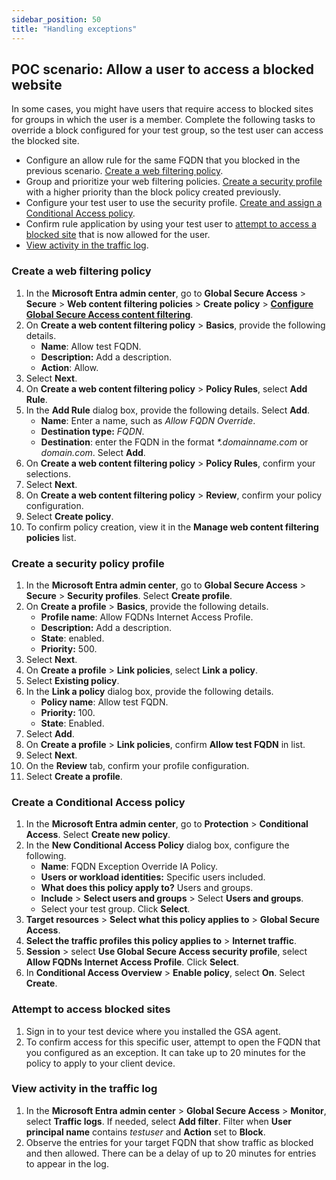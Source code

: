 ```yaml
---
sidebar_position: 50
title: "Handling exceptions"
---
```


## POC scenario: Allow a user to access a blocked website

In some cases, you might have users that require access to blocked sites for groups in which the user is a member. Complete the following tasks to override a block configured for your test group, so the test user can access the blocked site.

- Configure an allow rule for the same FQDN that you blocked in the previous scenario. [Create a web filtering policy](#create-a-web-filtering-policy).
- Group and prioritize your web filtering policies. [Create a security profile](#create-a-security-policy-profile) with a higher priority than the block policy created previously.
- Configure your test user to use the security profile. [Create and assign a Conditional Access policy](#create-a-conditional-access-policy).
- Confirm rule application by using your test user to [attempt to access a blocked site](#attempt-to-access-blocked-sites) that is now allowed for the user.
- [View activity in the traffic log](#view-activity-in-the-traffic-log).

### Create a web filtering policy

1. In the **Microsoft Entra admin center**, go to **Global Secure Access** \> **Secure** \> **Web content filtering policies** \> **Create policy** \> **[Configure Global Secure Access content filtering](https://learn.microsoft.com/entra/global-secure-access/how-to-configure-web-content-filtering.md)**.
2. On **Create a web content filtering policy** \> **Basics**, provide the following details.
   * **Name**: Allow test FQDN.
   * **Description:** Add a description.
   * **Action**: Allow.
3. Select **Next**.
4. On **Create a web content filtering policy** \> **Policy Rules**, select **Add Rule**.
5. In the **Add Rule** dialog box, provide the following details. Select **Add**.
   * **Name**: Enter a name, such as *Allow FQDN Override*.
   * **Destination type:** *FQDN*.
   * **Destination**: enter the FQDN in the format *\*.domainname.com* or *domain.com*. Select **Add**.
6. On **Create a web content filtering policy** \> **Policy Rules**, confirm your selections.
7. Select **Next**.
8. On **Create a web content filtering policy** \> **Review**, confirm your policy configuration.
9. Select **Create policy**.
10. To confirm policy creation, view it in the **Manage web content filtering policies** list.

### Create a security policy profile

1. In the **Microsoft Entra admin center**, go to **Global Secure Access** \> **Secure** \> **Security profiles**. Select **Create profile**.
2. On **Create a profile** \> **Basics**, provide the following details.
   * **Profile name**: Allow FQDNs Internet Access Profile.
   * **Description:** Add a description.
   * **State**: enabled.
   * **Priority:** 500.
3. Select **Next**.
4. On **Create a profile** \> **Link policies**, select **Link a policy**.
5. Select **Existing policy**.
6. In the **Link a policy** dialog box, provide the following details.
   * **Policy name**: Allow test FQDN.
   * **Priority:** 100.
   * **State**: Enabled.
7. Select **Add**.
8. On **Create a profile** \> **Link policies**, confirm **Allow test FQDN** in list.
9. Select **Next**.
10. On the **Review** tab, confirm your profile configuration.
11. Select **Create a profile**.

### Create a Conditional Access policy

1. In the **Microsoft Entra admin center**, go to **Protection** \> **Conditional Access**. Select **Create new policy**.
2. In the **New Conditional Access Policy** dialog box, configure the following.
   * **Name**: FQDN Exception Override IA Policy.
   * **Users or workload identities:** Specific users included.
   * **What does this policy apply to?** Users and groups.
   * **Include** \> **Select users and groups** \> Select **Users and groups**.
   * Select your test group. Click **Select**.
3. **Target resources** \> **Select what this policy applies to** \> **Global Secure Access**.
4. **Select the traffic profiles this policy applies to** \> **Internet traffic**.
5. **Session** \> select **Use Global Secure Access security profile**, select **Allow FQDNs Internet Access Profile**. Click **Select**.
6. In **Conditional Access Overview** \> **Enable policy**, select **On**. Select **Create**.


### Attempt to access blocked sites

1. Sign in to your test device where you installed the GSA agent.
2. To confirm access for this specific user, attempt to open the FQDN that you configured as an exception. It can take up to 20 minutes for the policy to apply to your client device.

### View activity in the traffic log

1. In the **Microsoft Entra admin center** \> **Global Secure Access** \> **Monitor**, select **Traffic logs**. If needed, select **Add filter**. Filter when **User principal name** contains *testuser* and **Action** set to **Block**.
1. Observe the entries for your target FQDN that show traffic as blocked and then allowed. There can be a delay of up to 20 minutes for entries to appear in the log.

